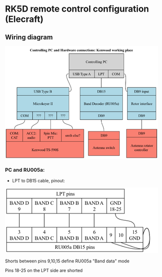 # RK5D remote control configuration (Elecraft)

## Wiring diagram
![hardware](gv/hw.png)

### PC and RU005a:
- LPT to DB15 cable, pinout:

![pinout](gv/lpt-ru005a.png)

Shorts between pins 9,10,15 define RU005a "Band data" mode

Pins 18-25 on the LPT side are shorted